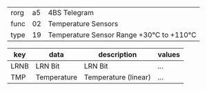
|    |   |   |
| -- | - | - |
| rorg | a5 | 4BS Telegram |
| func | 02 | Temperature Sensors |
| type | 19 | Temperature Sensor Range +30°C to +110°C |

| key | data | description | values |
| --- | --- | --- | --- |
  | LRNB | LRN Bit | LRN Bit | ... | 
| TMP | Temperature | Temperature (linear) | ... | 

  